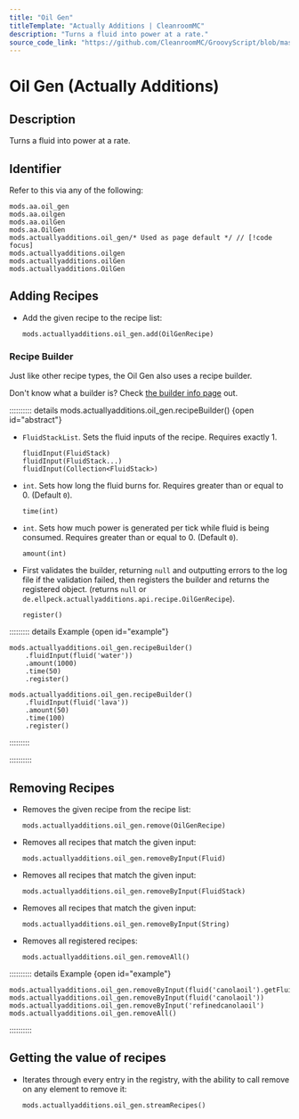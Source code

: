 ```yaml
---
title: "Oil Gen"
titleTemplate: "Actually Additions | CleanroomMC"
description: "Turns a fluid into power at a rate."
source_code_link: "https://github.com/CleanroomMC/GroovyScript/blob/master/src/main/java/com/cleanroommc/groovyscript/compat/mods/actuallyadditions/OilGen.java"
---
```


# Oil Gen (Actually Additions)

## Description

Turns a fluid into power at a rate.

## Identifier

Refer to this via any of the following:

```groovy:no-line-numbers {5}
mods.aa.oil_gen
mods.aa.oilgen
mods.aa.oilGen
mods.aa.OilGen
mods.actuallyadditions.oil_gen/* Used as page default */ // [!code focus]
mods.actuallyadditions.oilgen
mods.actuallyadditions.oilGen
mods.actuallyadditions.OilGen
```


## Adding Recipes

- Add the given recipe to the recipe list:

    ```groovy:no-line-numbers
    mods.actuallyadditions.oil_gen.add(OilGenRecipe)
    ```


### Recipe Builder

Just like other recipe types, the Oil Gen also uses a recipe builder.

Don't know what a builder is? Check [the builder info page](../../getting_started/builder.md) out.

:::::::::: details mods.actuallyadditions.oil_gen.recipeBuilder() {open id="abstract"}
- `FluidStackList`. Sets the fluid inputs of the recipe. Requires exactly 1.

    ```groovy:no-line-numbers
    fluidInput(FluidStack)
    fluidInput(FluidStack...)
    fluidInput(Collection<FluidStack>)
    ```

- `int`. Sets how long the fluid burns for. Requires greater than or equal to 0. (Default `0`).

    ```groovy:no-line-numbers
    time(int)
    ```

- `int`. Sets how much power is generated per tick while fluid is being consumed. Requires greater than or equal to 0. (Default `0`).

    ```groovy:no-line-numbers
    amount(int)
    ```

- First validates the builder, returning `null` and outputting errors to the log file if the validation failed, then registers the builder and returns the registered object. (returns `null` or `de.ellpeck.actuallyadditions.api.recipe.OilGenRecipe`).

    ```groovy:no-line-numbers
    register()
    ```

::::::::: details Example {open id="example"}
```groovy:no-line-numbers
mods.actuallyadditions.oil_gen.recipeBuilder()
    .fluidInput(fluid('water'))
    .amount(1000)
    .time(50)
    .register()

mods.actuallyadditions.oil_gen.recipeBuilder()
    .fluidInput(fluid('lava'))
    .amount(50)
    .time(100)
    .register()
```

:::::::::

::::::::::

## Removing Recipes

- Removes the given recipe from the recipe list:

    ```groovy:no-line-numbers
    mods.actuallyadditions.oil_gen.remove(OilGenRecipe)
    ```

- Removes all recipes that match the given input:

    ```groovy:no-line-numbers
    mods.actuallyadditions.oil_gen.removeByInput(Fluid)
    ```

- Removes all recipes that match the given input:

    ```groovy:no-line-numbers
    mods.actuallyadditions.oil_gen.removeByInput(FluidStack)
    ```

- Removes all recipes that match the given input:

    ```groovy:no-line-numbers
    mods.actuallyadditions.oil_gen.removeByInput(String)
    ```

- Removes all registered recipes:

    ```groovy:no-line-numbers
    mods.actuallyadditions.oil_gen.removeAll()
    ```

:::::::::: details Example {open id="example"}
```groovy:no-line-numbers
mods.actuallyadditions.oil_gen.removeByInput(fluid('canolaoil').getFluid())
mods.actuallyadditions.oil_gen.removeByInput(fluid('canolaoil'))
mods.actuallyadditions.oil_gen.removeByInput('refinedcanolaoil')
mods.actuallyadditions.oil_gen.removeAll()
```

::::::::::

## Getting the value of recipes

- Iterates through every entry in the registry, with the ability to call remove on any element to remove it:

    ```groovy:no-line-numbers
    mods.actuallyadditions.oil_gen.streamRecipes()
    ```
